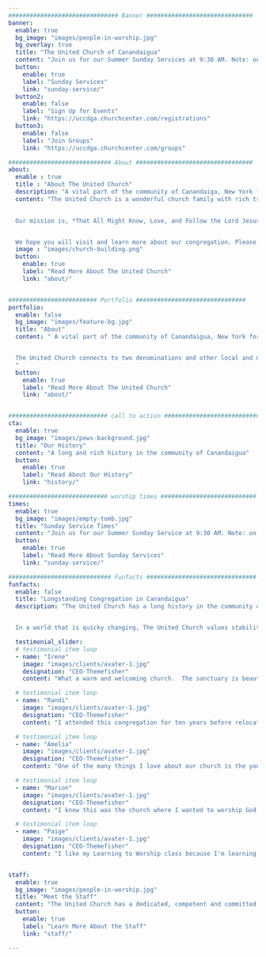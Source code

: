 ```yaml
---
############################### Banner ##############################
banner:
  enable: true
  bg_image: "images/people-in-worship.jpg"
  bg_overlay: true
  title: "The United Church of Canandaigua"
  content: "Join us for our Summer Sunday Services at 9:30 AM. Note: on Sunday, August 18, we will meet at Onanda Park."
  button:
    enable: true
    label: "Sunday Services"
    link: "sunday-service/"
  button2:
    enable: false
    label: "Sign Up for Events"
    link: "https://uccdga.churchcenter.com/registrations"
  button3:
    enable: false
    label: "Join Groups"
    link: "https://uccdga.churchcenter.com/groups"

############################# About #################################
about:
  enable : true
  title : "About The United Church"
  description: "A vital part of the community of Canandaiga, New York for generations, The United Church seeks to glorify God as we worship, grow, reach, and care."
  content: "The United Church is a wonderful church family with rich traditions and history in the community of Canandaigua, New York.
  

  Our mission is, *That All Might Know, Love, and Follow the Lord Jesus Christ as Their Personal Lord and Savior*.


  We hope you will visit and learn more about our congregation. Please take a few minutes to read more about who we are and how we understand what it means to live out our faith."
  image : "images/church-building.png"
  button:
    enable: true
    label: "Read More About The United Church"
    link: "about/"


######################### Portfolio ###############################
portfolio:
  enable: false
  bg_image: "images/feature-bg.jpg"
  title: "About"
  content: " A vital part of the community of Canandaigua, New York for generations, The United Church seeks to glorify God as we worship, grow, reach, and care.


  The United Church connects to two denominations and other local and national ministries. Through its Mission Budget (which is separate from the Operating Budget), the United Church gives over a third of its yearly offerings to ministries outside of its walls. As a member of two denominations, The United Church is unique. It retains language and organizational structure from both denominations. Membership in the United Church can be either denomination (Presbyterian or Baptist) or neither denomination (United).
  "
  button:
    enable: true
    label: "Read More About The United Church"
    link: "about/"


############################ call to action ###########################
cta:
  enable: true
  bg_image: "images/pews-background.jpg"
  title: "Our History"
  content: "A long and rich history in the community of Canandaigua"
  button:
    enable: true
    label: "Read About Our History"
    link: "history/"

############################ worship times ###########################
times:
  enable: true
  bg_image: "images/empty-tomb.jpg"
  title: "Sunday Service Times"
  content: "Join us for our Summer Sunday Service at 9:30 AM. Note: on Sunday, August 18, we will meet at Onanda Park."
  button:
    enable: true
    label: "Read More About Sunday Services"
    link: "sunday-service/"

############################# Funfacts ###############################
funfacts:
  enable: false
  title: "Longstanding Congregation in Canandaigua"
  description: "The United Church has a long history in the community of Canandaigua. 


  In a world that is quicky changing, The United Church values stability and tradition."

  testimonial_slider:
  # testimonial item loop
  - name: "Irene"
    image: "images/clients/avater-1.jpg"
    designation: "CEO-Themefisher"
    content: "What a warm and welcoming church.  The sanctuary is beautiful, and the people are very caring!  It's a  traditional church with hymns and special music.  The children and youth programs are strong, and it looks like the adult ministry is strong as well."

  # testimonial item loop
  - name: "Randi"
    image: "images/clients/avater-1.jpg"
    designation: "CEO-Themefisher"
    content: "I attended this congregation for ten years before relocating. Very warm, very friendly, and very active in missions work! The church is also very family oriented and offers programs for all age groups, and the leadership is exceptional!"

  # testimonial item loop
  - name: "Amelia"
    image: "images/clients/avater-1.jpg"
    designation: "CEO-Themefisher"
    content: "One of the many things I love about our church is the youth program. There are always so many events that are super fun and memorable."

  # testimonial item loop
  - name: "Marion"
    image: "images/clients/avater-1.jpg"
    designation: "CEO-Themefisher"
    content: "I knew this was the church where I wanted to worship God after my very first visit. I felt God’s love and peace, and was made very welcome. Our church is a family of loving, kind people and leadership."

  # testimonial item loop
  - name: "Paige"
    image: "images/clients/avater-1.jpg"
    designation: "CEO-Themefisher"
    content: "I like my Learning to Worship class because I'm learning how to use my Bible and how to find the stories. I love singing hymns during service and learning about Ruth"


staff:
  enable: true
  bg_image: "images/people-in-worship.jpg"
  title: "Meet the Staff"
  content: "The United Church has a dedicated, competent and committed staff"
  button:
    enable: true
    label: "Learn More About the Staff"
    link: "staff/"

---
```

